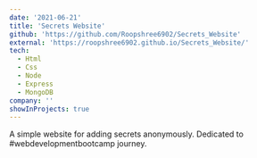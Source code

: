 ```yaml
---
date: '2021-06-21'
title: 'Secrets Website'
github: 'https://github.com/Roopshree6902/Secrets_Website'
external: 'https://roopshree6902.github.io/Secrets_Website/'
tech:
  - Html
  - Css
  - Node
  - Express
  - MongoDB
company: ''
showInProjects: true
---
```


A simple website for adding secrets anonymously. Dedicated to #webdevelopmentbootcamp journey.
